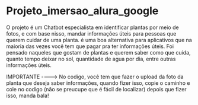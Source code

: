 # Projeto_imersao_alura_google
O projeto é um Chatbot especialista em identificar plantas por meio de fotos, e com base nisso, mandar informações úteis para pessoas que querem cuidar de uma planta. é uma boa alternativa para aplicativos que na maioria das vezes você tem que pagar pra ter informações úteis.
Foi pensado naqueles que gostam de plantas e querem saber como que cuida, quanto tempo deixar no sol, quantidade de agua por dia, entre outras informações úteis.

IMPORTANTE ----> No codigo, você tem que fazer o upload da foto da planta que deseja saber informações, quando fizer isso, copie o caminho e cole no codigo (não se preucupe que é fácil de localizar) depois que fizer isso, manda bala!
